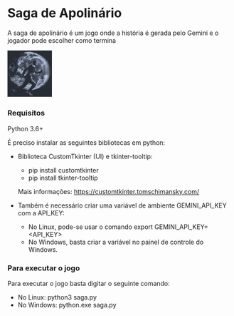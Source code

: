 # Saga de Apolinário
A saga de apolinário é um jogo onde a história é gerada pelo Gemini e o jogador pode escolher como termina

<img src="app_logo.png" alt="A Saga de Apolinário" width="100"/>

### Requisitos

Python 3.6+

É preciso instalar as seguintes bibliotecas em python:
- Biblioteca CustomTkinter (UI) e tkinter-tooltip:
  - pip install customtkinter
  - pip install tkinter-tooltip
 
  Mais informações: https://customtkinter.tomschimansky.com/
  
- Também é necessário criar uma variável de ambiente GEMINI_API_KEY com a API_KEY:
  - No Linux, pode-se usar o comando export GEMINI_API_KEY=<API_KEY>
  - No Windows, basta criar a variável no painel de controle do Windows.
  
### Para executar o jogo
Para executar o jogo basta digitar o seguinte comando: 
- No Linux: python3 saga.py
- No Windows: python.exe saga.py



